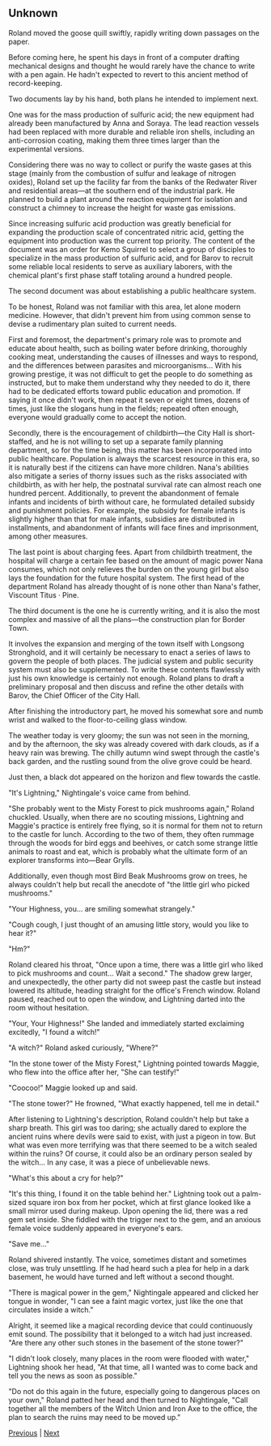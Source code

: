 ## Unknown
Roland moved the goose quill swiftly, rapidly writing down passages on the paper.

Before coming here, he spent his days in front of a computer drafting mechanical designs and thought he would rarely have the chance to write with a pen again. He hadn't expected to revert to this ancient method of record-keeping.

Two documents lay by his hand, both plans he intended to implement next.

One was for the mass production of sulfuric acid; the new equipment had already been manufactured by Anna and Soraya. The lead reaction vessels had been replaced with more durable and reliable iron shells, including an anti-corrosion coating, making them three times larger than the experimental versions.

Considering there was no way to collect or purify the waste gases at this stage (mainly from the combustion of sulfur and leakage of nitrogen oxides), Roland set up the facility far from the banks of the Redwater River and residential areas—at the southern end of the industrial park. He planned to build a plant around the reaction equipment for isolation and construct a chimney to increase the height for waste gas emissions.

Since increasing sulfuric acid production was greatly beneficial for expanding the production scale of concentrated nitric acid, getting the equipment into production was the current top priority. The content of the document was an order for Kemo Squirrel to select a group of disciples to specialize in the mass production of sulfuric acid, and for Barov to recruit some reliable local residents to serve as auxiliary laborers, with the chemical plant's first phase staff totaling around a hundred people.

The second document was about establishing a public healthcare system.

To be honest, Roland was not familiar with this area, let alone modern medicine. However, that didn't prevent him from using common sense to devise a rudimentary plan suited to current needs.

First and foremost, the department's primary role was to promote and educate about health, such as boiling water before drinking, thoroughly cooking meat, understanding the causes of illnesses and ways to respond, and the differences between parasites and microorganisms... With his growing prestige, it was not difficult to get the people to do something as instructed, but to make them understand why they needed to do it, there had to be dedicated efforts toward public education and promotion. If saying it once didn't work, then repeat it seven or eight times, dozens of times, just like the slogans hung in the fields; repeated often enough, everyone would gradually come to accept the notion.



Secondly, there is the encouragement of childbirth—the City Hall is short-staffed, and he is not willing to set up a separate family planning department, so for the time being, this matter has been incorporated into public healthcare. Population is always the scarcest resource in this era, so it is naturally best if the citizens can have more children. Nana's abilities also mitigate a series of thorny issues such as the risks associated with childbirth, as with her help, the postnatal survival rate can almost reach one hundred percent. Additionally, to prevent the abandonment of female infants and incidents of birth without care, he formulated detailed subsidy and punishment policies. For example, the subsidy for female infants is slightly higher than that for male infants, subsidies are distributed in installments, and abandonment of infants will face fines and imprisonment, among other measures.



The last point is about charging fees. Apart from childbirth treatment, the hospital will charge a certain fee based on the amount of magic power Nana consumes, which not only relieves the burden on the young girl but also lays the foundation for the future hospital system. The first head of the department Roland has already thought of is none other than Nana's father, Viscount Titus · Pine.



The third document is the one he is currently writing, and it is also the most complex and massive of all the plans—the construction plan for Border Town.



It involves the expansion and merging of the town itself with Longsong Stronghold, and it will certainly be necessary to enact a series of laws to govern the people of both places. The judicial system and public security system must also be supplemented. To write these contents flawlessly with just his own knowledge is certainly not enough. Roland plans to draft a preliminary proposal and then discuss and refine the other details with Barov, the Chief Officer of the City Hall.



After finishing the introductory part, he moved his somewhat sore and numb wrist and walked to the floor-to-ceiling glass window.



The weather today is very gloomy; the sun was not seen in the morning, and by the afternoon, the sky was already covered with dark clouds, as if a heavy rain was brewing. The chilly autumn wind swept through the castle's back garden, and the rustling sound from the olive grove could be heard.



Just then, a black dot appeared on the horizon and flew towards the castle.



"It's Lightning," Nightingale's voice came from behind.



"She probably went to the Misty Forest to pick mushrooms again," Roland chuckled. Usually, when there are no scouting missions, Lightning and Maggie's practice is entirely free flying, so it is normal for them not to return to the castle for lunch. According to the two of them, they often rummage through the woods for bird eggs and beehives, or catch some strange little animals to roast and eat, which is probably what the ultimate form of an explorer transforms into—Bear Grylls.



Additionally, even though most Bird Beak Mushrooms grow on trees, he always couldn't help but recall the anecdote of "the little girl who picked mushrooms."

"Your Highness, you... are smiling somewhat strangely."

"Cough cough, I just thought of an amusing little story, would you like to hear it?"

"Hm?"

Roland cleared his throat, "Once upon a time, there was a little girl who liked to pick mushrooms and count... Wait a second." The shadow grew larger, and unexpectedly, the other party did not sweep past the castle but instead lowered its altitude, heading straight for the office's French window. Roland paused, reached out to open the window, and Lightning darted into the room without hesitation.

"Your, Your Highness!" She landed and immediately started exclaiming excitedly, "I found a witch!"

"A witch?" Roland asked curiously, "Where?"

"In the stone tower of the Misty Forest," Lightning pointed towards Maggie, who flew into the office after her, "She can testify!"

"Coocoo!" Maggie looked up and said.



"The stone tower?" He frowned, "What exactly happened, tell me in detail."



After listening to Lightning's description, Roland couldn't help but take a sharp breath. This girl was too daring; she actually dared to explore the ancient ruins where devils were said to exist, with just a pigeon in tow. But what was even more terrifying was that there seemed to be a witch sealed within the ruins? Of course, it could also be an ordinary person sealed by the witch... In any case, it was a piece of unbelievable news.



"What's this about a cry for help?"



"It's this thing, I found it on the table behind her." Lightning took out a palm-sized square iron box from her pocket, which at first glance looked like a small mirror used during makeup. Upon opening the lid, there was a red gem set inside. She fiddled with the trigger next to the gem, and an anxious female voice suddenly appeared in everyone's ears.



"Save me..."



Roland shivered instantly. The voice, sometimes distant and sometimes close, was truly unsettling. If he had heard such a plea for help in a dark basement, he would have turned and left without a second thought.



"There is magical power in the gem," Nightingale appeared and clicked her tongue in wonder, "I can see a faint magic vortex, just like the one that circulates inside a witch."



Alright, it seemed like a magical recording device that could continuously emit sound. The possibility that it belonged to a witch had just increased. "Are there any other such stones in the basement of the stone tower?"



"I didn't look closely, many places in the room were flooded with water," Lightning shook her head, "At that time, all I wanted was to come back and tell you the news as soon as possible."



"Do not do this again in the future, especially going to dangerous places on your own," Roland patted her head and then turned to Nightingale, "Call together all the members of the Witch Union and Iron Axe to the office, the plan to search the ruins may need to be moved up."





[Previous](CH0317.md) | [Next](CH0319.md)
